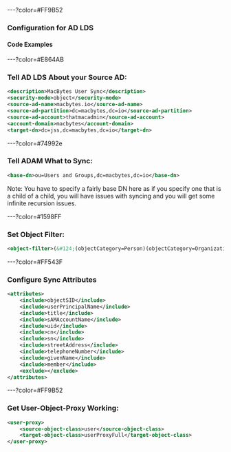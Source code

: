 ---?color=#FF9B52
### Configuration for AD LDS
#### Code Examples

---?color=#E864AB
### Tell AD LDS About your Source AD:

```xml
<description>MacBytes User Sync</description>
<security-mode>object</security-mode>
<source-ad-name>macbytes.io</source-ad-name>
<source-ad-partition>dc=macbytes,dc=io</source-ad-partition>
<source-ad-account>thatmacadmin</source-ad-account>
<account-domain>macbytes</account-domain>
<target-dn>dc=jss,dc=macbytes,dc=io</target-dn>
```

---?color=#74992e
### Tell ADAM What to Sync:

```xml
<base-dn>ou=Users and Groups,dc=macbytes,dc=io</base-dn>
```
Note: You have to specify a fairly base DN here as if you specify one that is a child of a child, you will have issues with syncing and you will get some infinite recursion issues.

---?color=#1598FF
### Set Object Filter:

```xml
<object-filter>(&#124;(objectCategory=Person)(objectCategory=OrganizationalUnit)(objectCategory=Group))</object-filter>
```
---?color=#FF543F
### Configure Sync Attributes
```xml
<attributes>
    <include>objectSID</include>
    <include>userPrincipalName</include>
    <include>title</include>
    <include>sAMAccountName</include>
    <include>uid</include>
    <include>cn</include>
    <include>sn</include>
    <include>streetAddress</include>
    <include>telephoneNumber</include>
    <include>givenName</include>
    <include>member</include>
    <exclude></exclude>
</attributes>
```

---?color=#FF9B52
### Get User-Object-Proxy Working:

```xml
<user-proxy>
    <source-object-class>user</source-object-class>
    <target-object-class>userProxyFull</target-object-class>
</user-proxy>
```
